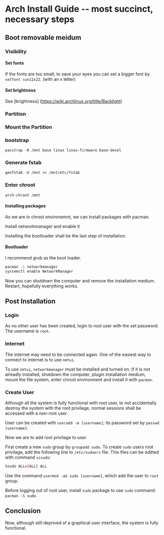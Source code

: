 # Arch Install Guide -- most succinct, necessary steps

## Boot removable meidum

### Visibility 

#### Set fonts

If the fonts are too small, to save your eyes you can set a bigger font by `setfont sun12x22`. (with an x letter)

#### Set brightness

See [brightness] (https://wiki.archlinux.org/title/Backlight)

### Partition

### Mount the Partition

### bootstrap

`pacstrap -K /mnt base linux linux-firmware base-devel`

### Generate fstab

`genfstab -U /mnt >> /mnt/etc/fstab`

### Enter chroot

`arch-chroot /mnt`

#### Installing packages

As we are in chroot environemnt, we can install packages with pacman.

Install networkmanager and enable it

Installing the bootloader shall be the last step of installation.

#### Bootloader

I recommend grub as the boot loader. 


```bash
pacman -S networkmanager
systemctl enable NetworkManager
```

Now you can shutdown the computer and remove the installation medium. Restart, hopefully everything works.

## Post Installation

### Login

As no other user has been created, login to root user with the set password. The username is `root`.

### Internet

The internet may need to be connected again. One of the easiest way to connect to internet is to use `nmtui`. 

To use `nmtui`, `networkmanager` must be installed and turned on. If it is not alreadly installed, shutdown the computer, plugin installation medium, mount the file system, enter chroot environment and install it with `pacman`. 

### Create User 

Although all the system is fully functional with root user, to not accidentally destroy the system with the root privilage, normal sessions shall be accessed with a non-root user.

User can be created with `useradd -m [username]`; its password set by `passwd [username]`.

Now we are to add root privilage to user.

First create a new `sudo` group by `groupadd sudo`. To create `sudo` users root privilage, add the following line to `/etc/sudoers` file. This files can be editted with command `visudo`:

```bash
%sudo ALL=(ALL) ALL
```
Use the command `usermod -aG sudo [username]`, which add the user to `root` group.

Before logging out of root user, install `sudo` package to use `sudo` command: `pacman -S sudo`.

## Conclusion

Now, although still deprived of a graphical user interface, the system is fully functional.
